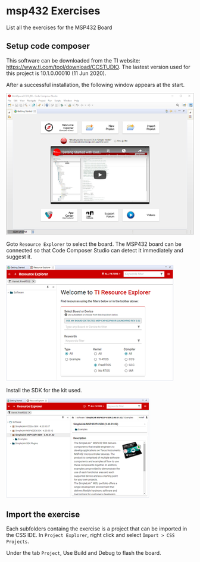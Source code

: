 # msp432 Exercises

List all the exercises for the MSP432 Board

## Setup code composer

This software can be downloaded from the TI website: https://www.ti.com/tool/download/CCSTUDIO. The lastest version used for this project is 10.1.0.00010 (11 Jun 2020).

After a successful installation, the following window appears at the start.

![Starting](doc/step1.png)

Goto `Resource Explorer` to select the board. The MSP432 board can be connected
so that Code Composer Studio can detect it immediately and suggest it.

![Ressource Explorer](doc/step2.png)

Install the SDK for the kit used.

![Install SDK](doc/step3.png)

## Import the exercise

Each subfolders containg the exercise is a project that can be imported in
the CSS IDE. In `Project Explorer`, right click and select
`Import > CSS Projects`.

Under the tab `Project`, Use Build and Debug to flash the board.
